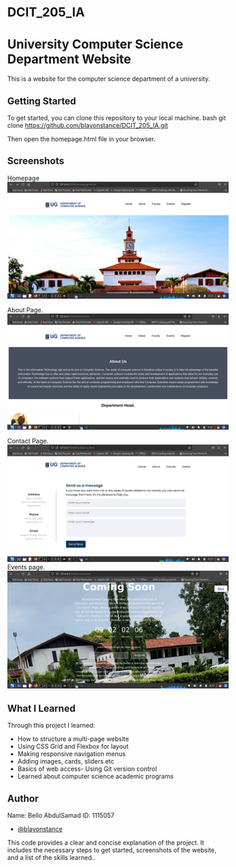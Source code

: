 
# DCIT_205_IA
# University Computer Science Department Website

This is a website for the computer science department of a university.

## Getting Started

To get started, you can clone this repository to your local machine.
bash
git clone https://github.com/blayonstance/DCIT_205_IA.git

Then open the homepage.html file in your browser.

## Screenshots
<!--DELIMITER-->
Homepage
![App Screenshot](Screenshot_2023-11-27_08-37-15.png)

About Page.
![App Screenshot](abttt.png)

Contact Page.
![App Screenshot](Screenshot_2023-11-27_09-23-15.png)
Events page.
![App Screenshot](Screenshot_2023-11-27_08-38-01.png)
## What I Learned
Through this project I learned:
- How to structure a multi-page website
- Using CSS Grid and Flexbox for layout
- Making responsive navigation menus
- Adding images, cards, sliders etc
- Basics of web access- Using Git version control
- Learned about computer science academic programs
## Author
Name: Bello AbdulSamad
ID: 1115057
- [@blayonstance](https://github.com/blayonstance/)

This code provides a clear and concise explanation of the project. It includes the necessary steps to get started, screenshots of the website, and a list of the skills learned..</s>